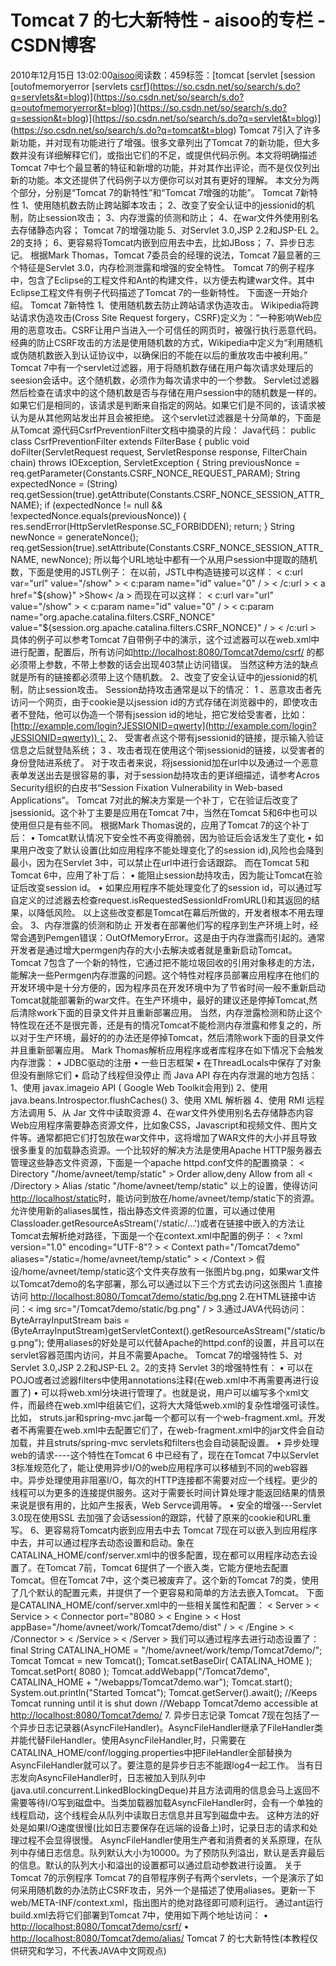 # Tomcat 7 的七大新特性 - aisoo的专栏 - CSDN博客
2010年12月15日 13:02:00[aisoo](https://me.csdn.net/aisoo)阅读数：459标签：[tomcat																[servlet																[session																[outofmemoryerror																[servlets																[csrf](https://so.csdn.net/so/search/s.do?q=csrf&t=blog)](https://so.csdn.net/so/search/s.do?q=servlets&t=blog)](https://so.csdn.net/so/search/s.do?q=outofmemoryerror&t=blog)](https://so.csdn.net/so/search/s.do?q=session&t=blog)](https://so.csdn.net/so/search/s.do?q=servlet&t=blog)](https://so.csdn.net/so/search/s.do?q=tomcat&t=blog)
Tomcat 7引入了许多新功能，并对现有功能进行了增强。很多文章列出了Tomcat 7的新功能，但大多数并没有详细解释它们，或指出它们的不足，或提供代码示例。本文将明确描述Tomcat 7中七个最显著的特征和新增的功能，并对其作出评论，而不是仅仅列出新的功能。本文还提供了代码例子以方便你可以对其有更好的理解。
本文分为两个部分，分别是“Tomcat 7的新特性”和“Tomcat 7增强的功能”。
Tomcat 7新特性
1、使用随机数去防止跨站脚本攻击；
2、改变了安全认证中的jessionid的机制，防止session攻击；
3、内存泄露的侦测和防止；
4、在war文件外使用别名去存储静态内容；
Tomcat 7的增强功能
5、对Servlet 3.0,JSP 2.2和JSP-EL 2。2的支持；
6、更容易将Tomcat内嵌到应用去中去，比如JBoss；
7、异步日志记。
根据Mark Thomas，Tomcat 7委员会的经理的说法，Tomcat 7最显著的三个特征是Servlet 3.0，内存检测泄露和增强的安全特性。
Tomcat 7的例子程序中，包含了Eclipse的工程文件和Ant的构建文件，以方便去构建war文件。其中Eclipse工程文件有例子代码描述了Tomcat 7的一些新特性。
下面逐一开始介绍。
Tomcat 7新特性
1、使用随机数去防止跨站请求伪造攻击。 
Wikipedia将跨站请求伪造攻击(Cross Site Request forgery，CSRF)定义为：“一种影响Web应用的恶意攻击。CSRF让用户当进入一个可信任的网页时，被强行执行恶意代码。
经典的防止CSRF攻击的方法是使用随机数的方式，Wikipedia中定义为“利用随机或伪随机数嵌入到认证协议中，以确保旧的不能在以后的重放攻击中被利用。”
Tomcat 7中有一个servlet过滤器，用于将随机数存储在用户每次请求处理后的seesion会话中。这个随机数，必须作为每次请求中的一个参数。 Servlet过滤器然后检查在请求中的这个随机数是否与存储在用户session中的随机数是一样的。如果它们是相同的，该请求是判断来自指定的网站。如果它们是不同的，该请求被认为是从其他网站发出并且会被拒绝。
这个servlet过滤器是十分简单的，下面是从Tomcat 源代码CsrfPreventionFilter文档中摘录的片段：
Java代码：
public class CsrfPreventionFilter extends FilterBase { public void doFilter(ServletRequest request, ServletResponse response, FilterChain chain) throws IOException, ServletException { String previousNonce = req.getParameter(Constants.CSRF_NONCE_REQUEST_PARAM); String expectedNonce = (String) req.getSession(true).getAttribute(Constants.CSRF_NONCE_SESSION_ATTR_NAME); if (expectedNonce != null && !expectedNonce.equals(previousNonce)) { res.sendError(HttpServletResponse.SC_FORBIDDEN); return; } String newNonce = generateNonce(); req.getSession(true).setAttribute(Constants.CSRF_NONCE_SESSION_ATTR_NAME, newNonce); 所以每个URL地址中都有一个从用户session中提取的随机数，下面是使用的JSTL例子：
在以前，JSTL中构造链接可以这样：
< c:url var="url" value="/show" > < c:param name="id" value="0" / > < /c:url > < a href="${show}" >Show< /a > 而现在可以这样：
< c:url var="url" value="/show" > < c:param name="id" value="0" / > < c:param name="org.apache.catalina.filters.CSRF_NONCE" value="${session.org.apache.catalina.filters.CSRF_NONCE}" / > < /c:url > 具体的例子可以参考Tomcat 7自带例子中的演示，这个过滤器可以在web.xml中进行配置，配置后，所有访问如[http://localhost:8080/Tomcat7demo/csrf/](http://localhost:8080/Tomcat7demo/csrf/) 的都必须带上参数，不带上参数的话会出现403禁止访问错误。
当然这种方法的缺点就是所有的链接都必须带上这个随机数。
2、改变了安全认证中的jessionid的机制，防止session攻击。
Session劫持攻击通常是以下的情况：
1 、恶意攻击者先访问一个网页，由于cookie是以jsession id的方式存储在浏览器中的，即使攻击者不登陆，他可以伪造一个带有jsession id的地址，把它发给受害者，比如：[http://example.com/login?JESSIONID=qwerty](http://example.com/login?JESSIONID=qwerty))；
2、 受害者点这个带有jsessionid的链接，提示输入验证信息之后就登陆系统；
3 、攻击者现在使用这个带jsessionid的链接，以受害者的身份登陆进系统了。
对于攻击者来说，将jsessionid加在url中以及通过一个恶意表单发送出去是很容易的事，对于session劫持攻击的更详细描述，请参考Acros Security组织的白皮书“Session Fixation Vulnerability in Web-based Applications”。
Tomcat 7对此的解决方案是一个补丁，它在验证后改变了jsessionid。这个补丁主要是应用在Tomcat 7中，当然在Tomcat 5和6中也可以使用但只是有些不同。
根据Mark Thomas说的，应用了Tomcat 7的这个补丁后：
• Tomcat默认情况下安全性不再变得脆弱，因为验证后会话发生了变化
• 如果用户改变了默认设置(比如应用程序不能处理变化了的session id),风险也会降到最小，因为在Servlet 3中，可以禁止在url中进行会话跟踪。
而在Tomcat 5和Tomcat 6中，应用了补丁后：
• 能阻止session劫持攻击，因为能让Tomcat在验证后改变session id。
• 如果应用程序不能处理变化了的session id，可以通过写自定义的过滤器去检查request.isRequestedSessionIdFromURL()和其返回的结果，以降低风险。
以上这些改变都是Tomcat在幕后所做的，开发者根本不用去理会。
3、内存泄露的侦测和防止
开发者在部署他们写的程序到生产环境上时，经常会遇到Pemgen错误：OutOfMemoryError。这是由于内存泄露而引起的。通常开发者是通过增大permgen内存的大小去解决或者就是重新启动Tomcat。
Tomcat 7包含了一个新的特性，它通过把不能垃圾回收的引用对象移走的方法，能解决一些Permgen内存泄露的问题。这个特性对程序员部署应用程序在他们的开发环境中是十分方便的，因为程序员在开发环境中为了节省时间一般不重新启动Tomcat就能部署新的war文件。在生产环境中，最好的建议还是停掉Tomcat,然后清除work下面的目录文件并且重新部署应用。
当然，内存泄露检测和防止这个特性现在还不是很完善，还是有的情况Tomcat不能检测内存泄露和修复之的，所以对于生产环境，最好的的办法还是停掉Tomcat，然后清除work下面的目录文件并且重新部署应用。
Mark Thomas解析应用程序或者库程序在如下情况下会触发内存泄露：
• JDBC驱动的注册
• 一些日志框架
• 在ThreadLocals中保存了对象但没有删除它们
• 启动了线程但没停止
而 Java API 存在内存泄漏的地方包括：
1、使用 javax.imageio API ( Google Web Toolkit会用到)
2、使用 java.beans.Introspector.flushCaches()
3、使用 XML 解析器
4、使用 RMI 远程方法调用
5、从 Jar 文件中读取资源
4、在war文件外使用别名去存储静态内容
Web应用程序需要静态资源文件，比如象CSS，Javascript和视频文件、图片文件等。通常都把它们打包放在war文件中，这将增加了WAR文件的大小并且导致很多重复的加载静态资源。一个比较好的解决方法是使用Apache HTTP服务器去管理这些静态文件资源，下面是一个apache httpd.conf文件的配置摘录：
< Directory "/home/avneet/temp/static" > Order allow,deny Allow from all < /Directory > Alias /static "/home/avneet/temp/static" 以上的设置，使得访问[http://localhost/static](http://localhost/static)时，能访问到放在/home/avneet/temp/static下的资源。
允许使用新的aliases属性，指出静态文件资源的位置，可以通过使用Classloader.getResourceAsStream('/static/...')或者在链接中嵌入的方法让Tomcat去解析绝对路径，下面是一个在context.xml中配置的例子：
< ?xml version="1.0" encoding="UTF-8"? > < Context path="/Tomcat7demo" aliases="/static=/home/avneet/temp/static" > < /Context > 假设/home/avneet/temp/static这个文件夹存放有一张图片bg.png，如果war文件以Tomcat7demo的名字部署，那么可以通过以下三个方式去访问这张图片
1.直接访问 [http://localhost:8080/Tomcat7demo/static/bg.png](http://localhost:8080/Tomcat7demo/static/bg.png)
2.在HTML链接中访问：< img src="/Tomcat7demo/static/bg.png" / >
3.通过JAVA代码访问： ByteArrayInputStream bais = (ByteArrayInputStream)getServletContext().getResourceAsStream("/static/bg.png");
使用aliases的好处是可以代替Apache的httpd.conf的设置，并且可以在servlet容器范围内访问，并且不需要Apache。
Tomcat 7的增强特性
5、对Servlet 3.0,JSP 2.2和JSP-EL 2。2的支持
Servlet 3的增强特性有：
• 可以在POJO或者过滤器filters中使用annotations注释(在web.xml中不再需要再进行设置了)
• 可以将web.xml分块进行管理了。也就是说，用户可以编写多个xml文件，而最终在web.xml中组装它们，这将大大降低web.xml的复杂性增强可读性。比如， struts.jar和spring-mvc.jar每一个都可以有一个web-fragment.xml。开发者不再需要在web.xml中去配置它们了，在web-fragment.xml中的jar文件会自动加载，并且struts/spring-mvc servlets和filters也会自动装配设置。
• 异步处理web的请求----这个特性在Tomcat 6 中已经有了，现在在Tomcat 7中以Servlet 3标准规范化了，能让使用异步I/O的web应用程序可以移植到不同的web容器中。异步处理使用非阻塞I/O，每次的HTTP连接都不需要对应一个线程。更少的线程可以为更多的连接提供服务。这对于需要长时间计算处理才能返回结果的情景来说是很有用的，比如产生报表，Web Servce调用等。
• 安全的增强---Servlet 3.0现在使用SSL 去加强了会话session的跟踪，代替了原来的cookie和URL重写。
6、更容易将Tomcat内嵌到应用去中去
Tomcat 7现在可以嵌入到应用程序中去，并可以通过程序去动态设置和启动。象在CATALINA_HOME/conf/server.xml中的很多配置，现在都可以用程序动态去设置了。在Tomcat 7前，Tomcat 6提供了一个嵌入类，它能方便地去配置Tomcat。但在Tomcat 7中，这个类已被废弃了。这个新的Tomcat 7的类，使用了几个默认的配置元素，并提供了一个更容易和简单的方法去嵌入Tomcat。
下面是CATALINA_HOME/conf/server.xml中的一些相关属性和配置：
< Server > < Service > < Connector port="8080 > < Engine > < Host appBase="/home/avneet/work/Tomcat7demo/dist" / > < /Engine > < /Connector > < /Service > < /Server > 我们可以通过程序去进行动态设置了：
final String CATALINA_HOME = "/home/avneet/work/temp/Tomcat7demo/"; Tomcat Tomcat = new Tomcat(); Tomcat.setBaseDir( CATALINA_HOME ); Tomcat.setPort( 8080 ); Tomcat.addWebapp("/Tomcat7demo", CATALINA_HOME + "/webapps/Tomcat7demo.war"); Tomcat.start(); System.out.println("Started Tomcat"); Tomcat.getServer().await(); //Keeps Tomcat running until it is shut down //Webapp Tomcat7demo accessible at [http://localhost:8080/Tomcat7demo/](http://localhost:8080/Tomcat7demo/) 7. 异步日志记录
Tomcat 7现在包括了一个异步日志记录器(AsyncFileHandler)。AsyncFileHandler继承了FileHandler类并能代替FileHandler。使用AsyncFileHandler,时，只需要在CATALINA_HOME/conf/logging.properties中把FileHandler全部替换为AsyncFileHandler就可以了。要注意的是异步日志不能跟log4一起工作。
当有日志发向AsyncFileHandler时，日志被加入到队列中(java.util.concurrent.LinkedBlockingDeque)并且方法调用的信息会马上返回不需要等待I/O写到磁盘中。当类加载器加载AsyncFileHandler时，会有一个单独的线程启动，这个线程会从队列中读取日志信息并且写到磁盘中去。
这种方法的好处是如果I/O速度很慢(比如日志要保存在远端的设备上)时，记录日志的请求和处理过程不会显得很慢。
AsyncFileHandler使用生产者和消费者的关系原理，在队列中存储日志信息。队列默认大小为10000。为了预防队列溢出，默认是丢弃最后的信息。默认的队列大小和溢出的设置都可以通过启动参数进行设置。
关于Tomcat 7的示例程序
Tomcat 7的自带程序例子有两个servlets，一个是演示了如何采用随机数的办法防止CSRF攻击，另外一个是描述了使用aliases。更新一下web/META-INF/context.xml，指出图片的绝对路径即可顺利运行。
通过ant运行build.xml去将它们部署到Tomcat 7中，使用如下两个地址访问：
• [http://localhost:8080/Tomcat7demo/csrf/](http://localhost:8080/Tomcat7demo/csrf/)
• [http://localhost:8080/Tomcat7demo/alias/](http://localhost:8080/Tomcat7demo/alias/)
Tomcat 7 的七大新特性(本教程仅供研究和学习，不代表JAVA中文网观点)
